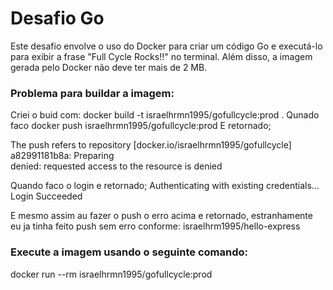 # Desafio Go
Este desafio envolve o uso do Docker para criar um código Go e executá-lo para exibir a frase "Full Cycle Rocks!!" no terminal. Além disso, a imagem gerada pelo Docker não deve ter mais de 2 MB.

### Problema para buildar a imagem:
Criei o buid com: docker build -t israelhrmn1995/gofullcycle:prod .
Qunado faco docker push israelhrmn1995/gofullcycle:prod 
E retornado;

The push refers to repository [docker.io/israelhrmn1995/gofullcycle]
a82991181b8a: Preparing                                                                                                                      
denied: requested access to the resource is denied

Quando faco o login e retornado; 
Authenticating with existing credentials...
Login Succeeded

E mesmo assim au fazer o push o erro acima e retornado, 
estranhamente eu ja tinha feito push sem erro conforme: israelhrm1995/hello-express
### Execute a imagem usando o seguinte comando:
docker run --rm israelhrmn1995/gofullcycle:prod
